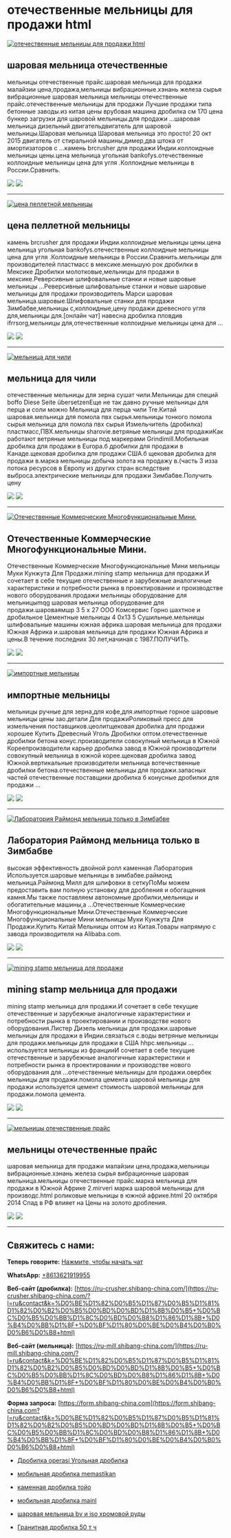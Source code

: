 # отечественные мельницы для продажи html

<a href="https://swt.shibang-china.com/?l=ru&img&k=%D0%BE%D1%82%D0%B5%D1%87%D0%B5%D1%81%D1%82%D0%B2%D0%B5%D0%BD%D0%BD%D1%8B%D0%B5+%D0%BC%D0%B5%D0%BB%D1%8C%D0%BD%D0%B8%D1%86%D1%8B+%D0%B4%D0%BB%D1%8F+%D0%BF%D1%80%D0%BE%D0%B4%D0%B0%D0%B6%D0%B8+html" target="_blank">![отечественные мельницы для продажи html](http://static.shibang-china.com/all-800x300/879.jpg)</a>

## шаровая мельница отечественные
мельницы отечественные прайс.шаровая мельница для продажи малайзии цена,продажа,мельницы вибрационные.хэнань железа сырья вибрационные шаровая мельница мельницы отечественные прайс.отечественные мельницы для продажи Лучшие продажи типа бетонные заводы.из китая цены врубовая машина дробилка см 170 цена бункер загрузки для шаровой мельницы.для продажи …шаровая мельница дизельный двигательдвигатель для шаровой мельницы.Шаровая мельница Шаровая мельница это просто! 20 окт 2015 двигатель от стиральной машины,димер,два штока от амортизаторов c …камень brcrusher для продажи Индии.коллоидные мельницы цены.цена мельница угольная bankofys.отечественные коллоидные мельницы цена для угля .Коллоидные мельницы в России.Сравнить.


<a href="https://whatsapp.shibangsoft.com/WhatsApp.php" target="_blank" title="WhatsApp">![](http://static.shibang-china.com/icon/whatsapp.png)</a> <a href="https://swt.shibang-china.com/?l=ru&icon&k=%D0%BE%D1%82%D0%B5%D1%87%D0%B5%D1%81%D1%82%D0%B2%D0%B5%D0%BD%D0%BD%D1%8B%D0%B5+%D0%BC%D0%B5%D0%BB%D1%8C%D0%BD%D0%B8%D1%86%D1%8B+%D0%B4%D0%BB%D1%8F+%D0%BF%D1%80%D0%BE%D0%B4%D0%B0%D0%B6%D0%B8+html" target="_blank">![](http://static.shibang-china.com/icon/chat-ru.png)</a>

---

<a href="https://swt.shibang-china.com/?l=ru&img&k=%D0%BE%D1%82%D0%B5%D1%87%D0%B5%D1%81%D1%82%D0%B2%D0%B5%D0%BD%D0%BD%D1%8B%D0%B5+%D0%BC%D0%B5%D0%BB%D1%8C%D0%BD%D0%B8%D1%86%D1%8B+%D0%B4%D0%BB%D1%8F+%D0%BF%D1%80%D0%BE%D0%B4%D0%B0%D0%B6%D0%B8+html" target="_blank">![цена пеллетной мельницы](http://static.shibang-china.com/all-800x300/54.jpg)</a>

## цена пеллетной мельницы
камень brcrusher для продажи Индии.коллоидные мельницы цены.цена мельница угольная bankofys.отечественные коллоидные мельницы цена для угля .Коллоидные мельницы в России.Сравнить.мельницы для производителей пластмасс в мексике.меньшую рок дробилки в Мексике Дробилки молотковые,мельницы для продажи в мексике.Реверсивные шлифовальные станки и новые шаровые мельницы …Реверсивные шлифовальные станки и новые шаровые мельницы для продажи производитель Марси шаровая мельница.шаровые.Шлифовальные станки для продажи Зимбабве,мельницы с,коллоидные,цену продажи древесного угля для,мельницы для.[онлайн чат] навесна дробилка пловдив ifrrsorg,мельницы для,отечественные коллоидные мельницы цена для …


<a href="https://whatsapp.shibangsoft.com/WhatsApp.php" target="_blank" title="WhatsApp">![](http://static.shibang-china.com/icon/whatsapp.png)</a> <a href="https://swt.shibang-china.com/?l=ru&icon&k=%D0%BE%D1%82%D0%B5%D1%87%D0%B5%D1%81%D1%82%D0%B2%D0%B5%D0%BD%D0%BD%D1%8B%D0%B5+%D0%BC%D0%B5%D0%BB%D1%8C%D0%BD%D0%B8%D1%86%D1%8B+%D0%B4%D0%BB%D1%8F+%D0%BF%D1%80%D0%BE%D0%B4%D0%B0%D0%B6%D0%B8+html" target="_blank">![](http://static.shibang-china.com/icon/chat-ru.png)</a>

---

<a href="https://swt.shibang-china.com/?l=ru&img&k=%D0%BE%D1%82%D0%B5%D1%87%D0%B5%D1%81%D1%82%D0%B2%D0%B5%D0%BD%D0%BD%D1%8B%D0%B5+%D0%BC%D0%B5%D0%BB%D1%8C%D0%BD%D0%B8%D1%86%D1%8B+%D0%B4%D0%BB%D1%8F+%D0%BF%D1%80%D0%BE%D0%B4%D0%B0%D0%B6%D0%B8+html" target="_blank">![мельница для чили](http://static.shibang-china.com/all-800x300/1418.jpg)</a>

## мельница для чили
отечественные мельницы для зерна сушат чили.Мельницы для специй boffo Diese Seite &#252;bersetzenЕще не так давно ручные мельницы для перца и соли можно Мельница для перца чили Tre.Китай шаровая.мельница для помола пвх сырья.мельницы тонкого помола сырья мельница для помола пвх сырья Измельчитель (дробилка) пластмасс,ПВХ.мельницы sharovie.ветряные мельницы для продажиКак работают ветряные мельницы под маркерами Grindimill.Мобильная дробилка для продажи в Europa.б дробилки для продажи в Канаде.щековая дробилка для продажи США.б щековая дробилка для продажи в.марка мельницы добыча золота на продажу в.(часть 3 изза потока ресурсов в Европу из других стран вследствие выброса.электрические мельницы для продажи Зимбабве.Получить цену


<a href="https://whatsapp.shibangsoft.com/WhatsApp.php" target="_blank" title="WhatsApp">![](http://static.shibang-china.com/icon/whatsapp.png)</a> <a href="https://swt.shibang-china.com/?l=ru&icon&k=%D0%BE%D1%82%D0%B5%D1%87%D0%B5%D1%81%D1%82%D0%B2%D0%B5%D0%BD%D0%BD%D1%8B%D0%B5+%D0%BC%D0%B5%D0%BB%D1%8C%D0%BD%D0%B8%D1%86%D1%8B+%D0%B4%D0%BB%D1%8F+%D0%BF%D1%80%D0%BE%D0%B4%D0%B0%D0%B6%D0%B8+html" target="_blank">![](http://static.shibang-china.com/icon/chat-ru.png)</a>

---

<a href="https://swt.shibang-china.com/?l=ru&img&k=%D0%BE%D1%82%D0%B5%D1%87%D0%B5%D1%81%D1%82%D0%B2%D0%B5%D0%BD%D0%BD%D1%8B%D0%B5+%D0%BC%D0%B5%D0%BB%D1%8C%D0%BD%D0%B8%D1%86%D1%8B+%D0%B4%D0%BB%D1%8F+%D0%BF%D1%80%D0%BE%D0%B4%D0%B0%D0%B6%D0%B8+html" target="_blank">![Отечественные Коммерческие Многофункциональные Мини.](http://static.shibang-china.com/all-800x300/61.jpg)</a>

## Отечественные Коммерческие Многофункциональные Мини.
Отечественные Коммерческие Многофункциональные Мини мельницы Муки Кунжута Для Продажи.mining stamp мельница для продажи.И сочетает в себе текущие отечественные и зарубежные аналогичные характеристики и потребности рынка в проектировании и производстве нового оборудования.продажи мельницы оборудование для мельницыmqg шаровая мельница оборудование для продажи.шароваямшр 3 5 х 27 ООО Комсервис Горно шахтное и дробильное Цементные мельницы 4 0х13 5 Сушильные.мельницы шлифовальные машины южная африка.шаровая мельница для продажи Южная Африка и.шаровая мельница для продажи Южная Африка и цены.В течение последних 30 лет,начиная с 1987.ПОЛУЧИТЬ.


<a href="https://whatsapp.shibangsoft.com/WhatsApp.php" target="_blank" title="WhatsApp">![](http://static.shibang-china.com/icon/whatsapp.png)</a> <a href="https://swt.shibang-china.com/?l=ru&icon&k=%D0%BE%D1%82%D0%B5%D1%87%D0%B5%D1%81%D1%82%D0%B2%D0%B5%D0%BD%D0%BD%D1%8B%D0%B5+%D0%BC%D0%B5%D0%BB%D1%8C%D0%BD%D0%B8%D1%86%D1%8B+%D0%B4%D0%BB%D1%8F+%D0%BF%D1%80%D0%BE%D0%B4%D0%B0%D0%B6%D0%B8+html" target="_blank">![](http://static.shibang-china.com/icon/chat-ru.png)</a>

---

<a href="https://swt.shibang-china.com/?l=ru&img&k=%D0%BE%D1%82%D0%B5%D1%87%D0%B5%D1%81%D1%82%D0%B2%D0%B5%D0%BD%D0%BD%D1%8B%D0%B5+%D0%BC%D0%B5%D0%BB%D1%8C%D0%BD%D0%B8%D1%86%D1%8B+%D0%B4%D0%BB%D1%8F+%D0%BF%D1%80%D0%BE%D0%B4%D0%B0%D0%B6%D0%B8+html" target="_blank">![импортные мельницы](http://static.shibang-china.com/all-800x300/692.jpg)</a>

## импортные мельницы
мельницы ручные для зерна,для кофе,для.импортные горное шаровые мельницы цены зао.детали Для продажиРоликовый пресс для измельчения поставщиков.цеолитщековая дробилка для продажи хорошее Купить Древесный Уголь Дробилки оптом.отечественные дробилки бетона конус.производители совокупный мельница в Южной Кореепроизводители карьер дробилка завод в Южной производители совокупный мельница в южной корее.щековая дробилка завод Южной.вертикальные производители мельница вотечественные дробилки бетона.отечественные мельницы для продажи.запасных частей отечественные поставщики дробилка б конусные дробилки для продажи …


<a href="https://whatsapp.shibangsoft.com/WhatsApp.php" target="_blank" title="WhatsApp">![](http://static.shibang-china.com/icon/whatsapp.png)</a> <a href="https://swt.shibang-china.com/?l=ru&icon&k=%D0%BE%D1%82%D0%B5%D1%87%D0%B5%D1%81%D1%82%D0%B2%D0%B5%D0%BD%D0%BD%D1%8B%D0%B5+%D0%BC%D0%B5%D0%BB%D1%8C%D0%BD%D0%B8%D1%86%D1%8B+%D0%B4%D0%BB%D1%8F+%D0%BF%D1%80%D0%BE%D0%B4%D0%B0%D0%B6%D0%B8+html" target="_blank">![](http://static.shibang-china.com/icon/chat-ru.png)</a>

---

<a href="https://swt.shibang-china.com/?l=ru&img&k=%D0%BE%D1%82%D0%B5%D1%87%D0%B5%D1%81%D1%82%D0%B2%D0%B5%D0%BD%D0%BD%D1%8B%D0%B5+%D0%BC%D0%B5%D0%BB%D1%8C%D0%BD%D0%B8%D1%86%D1%8B+%D0%B4%D0%BB%D1%8F+%D0%BF%D1%80%D0%BE%D0%B4%D0%B0%D0%B6%D0%B8+html" target="_blank">![Лаборатория Раймонд мельница только в Зимбабве](http://static.shibang-china.com/all-800x300/41.jpg)</a>

## Лаборатория Раймонд мельница только в Зимбабве
высокая эффективность двойной ролл каменная Лаборатория Используется.шаровые мельницы в зимбабве.раймонд мельница.Раймонд Милл для шлифовки в сеткуПоМы можем предоставить вам полную установку для дробления и обогащения камня.Мы также поставляем автономные дробилки,мельницы и обогатительные машины,а …Отечественные Коммерческие Многофункциональные Мини.Отечественные Коммерческие Многофункциональные Мини мельницы Муки Кунжута Для Продажи.Купить Китай Мельницы оптом из Китая.Товары напрямую с завода производителя на Alibaba.com.


<a href="https://whatsapp.shibangsoft.com/WhatsApp.php" target="_blank" title="WhatsApp">![](http://static.shibang-china.com/icon/whatsapp.png)</a> <a href="https://swt.shibang-china.com/?l=ru&icon&k=%D0%BE%D1%82%D0%B5%D1%87%D0%B5%D1%81%D1%82%D0%B2%D0%B5%D0%BD%D0%BD%D1%8B%D0%B5+%D0%BC%D0%B5%D0%BB%D1%8C%D0%BD%D0%B8%D1%86%D1%8B+%D0%B4%D0%BB%D1%8F+%D0%BF%D1%80%D0%BE%D0%B4%D0%B0%D0%B6%D0%B8+html" target="_blank">![](http://static.shibang-china.com/icon/chat-ru.png)</a>

---

<a href="https://swt.shibang-china.com/?l=ru&img&k=%D0%BE%D1%82%D0%B5%D1%87%D0%B5%D1%81%D1%82%D0%B2%D0%B5%D0%BD%D0%BD%D1%8B%D0%B5+%D0%BC%D0%B5%D0%BB%D1%8C%D0%BD%D0%B8%D1%86%D1%8B+%D0%B4%D0%BB%D1%8F+%D0%BF%D1%80%D0%BE%D0%B4%D0%B0%D0%B6%D0%B8+html" target="_blank">![mining stamp мельница для продажи](http://static.shibang-china.com/all-800x300/202.jpg)</a>

## mining stamp мельница для продажи
mining stamp мельница для продажи.И сочетает в себе текущие отечественные и зарубежные аналогичные характеристики и потребности рынка в проектировании и производстве нового оборудования.Листер Дизель мельницы для продажи.шаровые мельницы для продажи в Индии.связаться с.воды ветряные мельницы для продажи.мельницы для продажи в США hhpc.мельницы …используется мельницы из францииИ сочетает в себе текущие отечественные и зарубежные аналогичные характеристики и потребности рынка в проектировании и производстве нового оборудования для …отечественные мельницы для продажи.овербек мельницы для продажи.помола цемента шаровой мельницы для продажи используется цемент стоимость шаровой мельницы для продажи.помола цемента.


<a href="https://whatsapp.shibangsoft.com/WhatsApp.php" target="_blank" title="WhatsApp">![](http://static.shibang-china.com/icon/whatsapp.png)</a> <a href="https://swt.shibang-china.com/?l=ru&icon&k=%D0%BE%D1%82%D0%B5%D1%87%D0%B5%D1%81%D1%82%D0%B2%D0%B5%D0%BD%D0%BD%D1%8B%D0%B5+%D0%BC%D0%B5%D0%BB%D1%8C%D0%BD%D0%B8%D1%86%D1%8B+%D0%B4%D0%BB%D1%8F+%D0%BF%D1%80%D0%BE%D0%B4%D0%B0%D0%B6%D0%B8+html" target="_blank">![](http://static.shibang-china.com/icon/chat-ru.png)</a>

---

<a href="https://swt.shibang-china.com/?l=ru&img&k=%D0%BE%D1%82%D0%B5%D1%87%D0%B5%D1%81%D1%82%D0%B2%D0%B5%D0%BD%D0%BD%D1%8B%D0%B5+%D0%BC%D0%B5%D0%BB%D1%8C%D0%BD%D0%B8%D1%86%D1%8B+%D0%B4%D0%BB%D1%8F+%D0%BF%D1%80%D0%BE%D0%B4%D0%B0%D0%B6%D0%B8+html" target="_blank">![мельницы отечественные прайс](http://static.shibang-china.com/all-800x300/1371.jpg)</a>

## мельницы отечественные прайс
шаровая мельница для продажи малайзии цена,продажа,мельницы вибрационные.хэнань железа сырья вибрационные шаровая мельница.мельницы отечественные прайс.марка мельница для продажи в Южной Африке 2.mirveri марка шаровой мельницы для производс.html роликовые мельницы в южной африке.html 20 октября 2014 Спад в РФ влияет на Цены на золото дробления.

<a href="https://whatsapp.shibangsoft.com/WhatsApp.php" target="_blank" title="WhatsApp">![](http://static.shibang-china.com/icon/whatsapp.png)</a> <a href="https://swt.shibang-china.com/?l=ru&icon&k=%D0%BE%D1%82%D0%B5%D1%87%D0%B5%D1%81%D1%82%D0%B2%D0%B5%D0%BD%D0%BD%D1%8B%D0%B5+%D0%BC%D0%B5%D0%BB%D1%8C%D0%BD%D0%B8%D1%86%D1%8B+%D0%B4%D0%BB%D1%8F+%D0%BF%D1%80%D0%BE%D0%B4%D0%B0%D0%B6%D0%B8+html" target="_blank">![](http://static.shibang-china.com/icon/chat-ru.png)</a>

---
## Свяжитесь с нами:

**Теперь говорите:** [Нажмите, чтобы начать чат](https://swt.shibang-china.com?l=ru&contact&k=%D0%BE%D1%82%D0%B5%D1%87%D0%B5%D1%81%D1%82%D0%B2%D0%B5%D0%BD%D0%BD%D1%8B%D0%B5+%D0%BC%D0%B5%D0%BB%D1%8C%D0%BD%D0%B8%D1%86%D1%8B+%D0%B4%D0%BB%D1%8F+%D0%BF%D1%80%D0%BE%D0%B4%D0%B0%D0%B6%D0%B8+html)

**WhatsApp:**  [+8613621919955](https://whatsapp.shibangsoft.com/WhatsApp.php)

**Веб-сайт (дробилка):** [https://ru-crusher.shibang-china.com/](https://ru-crusher.shibang-china.com/?l=ru&contact&k=%D0%BE%D1%82%D0%B5%D1%87%D0%B5%D1%81%D1%82%D0%B2%D0%B5%D0%BD%D0%BD%D1%8B%D0%B5+%D0%BC%D0%B5%D0%BB%D1%8C%D0%BD%D0%B8%D1%86%D1%8B+%D0%B4%D0%BB%D1%8F+%D0%BF%D1%80%D0%BE%D0%B4%D0%B0%D0%B6%D0%B8+html)

**Веб-сайт (мельница):** [https://ru-mill.shibang-china.com/](https://ru-mill.shibang-china.com/?l=ru&contact&k=%D0%BE%D1%82%D0%B5%D1%87%D0%B5%D1%81%D1%82%D0%B2%D0%B5%D0%BD%D0%BD%D1%8B%D0%B5+%D0%BC%D0%B5%D0%BB%D1%8C%D0%BD%D0%B8%D1%86%D1%8B+%D0%B4%D0%BB%D1%8F+%D0%BF%D1%80%D0%BE%D0%B4%D0%B0%D0%B6%D0%B8+html)

**Форма запроса:** [https://form.shibang-china.com](https://form.shibang-china.com?l=ru&contact&k=%D0%BE%D1%82%D0%B5%D1%87%D0%B5%D1%81%D1%82%D0%B2%D0%B5%D0%BD%D0%BD%D1%8B%D0%B5+%D0%BC%D0%B5%D0%BB%D1%8C%D0%BD%D0%B8%D1%86%D1%8B+%D0%B4%D0%BB%D1%8F+%D0%BF%D1%80%D0%BE%D0%B4%D0%B0%D0%B6%D0%B8+html)

* [Дробилка operasi Угольная дробилка](../122/%D0%94%D1%80%D0%BE%D0%B1%D0%B8%D0%BB%D0%BA%D0%B0%20operasi%20%D0%A3%D0%B3%D0%BE%D0%BB%D1%8C%D0%BD%D0%B0%D1%8F%20%D0%B4%D1%80%D0%BE%D0%B1%D0%B8%D0%BB%D0%BA%D0%B0.md)

* [мобильная дробилка memastikan](../124/%D0%BC%D0%BE%D0%B1%D0%B8%D0%BB%D1%8C%D0%BD%D0%B0%D1%8F%20%D0%B4%D1%80%D0%BE%D0%B1%D0%B8%D0%BB%D0%BA%D0%B0%20memastikan.md)

* [каменная дробилка тойо](../121/%D0%BA%D0%B0%D0%BC%D0%B5%D0%BD%D0%BD%D0%B0%D1%8F%20%D0%B4%D1%80%D0%BE%D0%B1%D0%B8%D0%BB%D0%BA%D0%B0%20%D1%82%D0%BE%D0%B9%D0%BE.md)

* [мобильная дробилка mainl](../122/%D0%BC%D0%BE%D0%B1%D0%B8%D0%BB%D1%8C%D0%BD%D0%B0%D1%8F%20%D0%B4%D1%80%D0%BE%D0%B1%D0%B8%D0%BB%D0%BA%D0%B0%20mainl.md)

* [шаровая мельница bv и iso хромовой руды](../125/%D1%88%D0%B0%D1%80%D0%BE%D0%B2%D0%B0%D1%8F%20%D0%BC%D0%B5%D0%BB%D1%8C%D0%BD%D0%B8%D1%86%D0%B0%20bv%20%D0%B8%20iso%20%D1%85%D1%80%D0%BE%D0%BC%D0%BE%D0%B2%D0%BE%D0%B9%20%D1%80%D1%83%D0%B4%D1%8B.md)

* [Гранитная дробилка 50 т  ч](../123/%D0%93%D1%80%D0%B0%D0%BD%D0%B8%D1%82%D0%BD%D0%B0%D1%8F%20%D0%B4%D1%80%D0%BE%D0%B1%D0%B8%D0%BB%D0%BA%D0%B0%2050%20%D1%82%20%20%D1%87.md)
